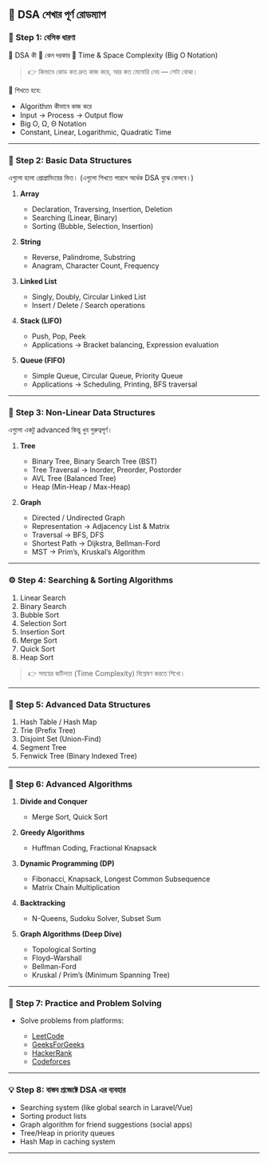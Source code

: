 

## 🧠 DSA শেখার পূর্ণ রোডম্যাপ 

### 🩵 **Step 1: বেসিক ধারণা**

🔸 DSA কী
🔸 কেন দরকার
🔸 Time & Space Complexity (Big O Notation)

> 👉 কিভাবে কোড কত দ্রুত কাজ করে, আর কত মেমোরি নেয় — সেটা বোঝা।

📘 শিখতে হবে:

* Algorithm কীভাবে কাজ করে
* Input → Process → Output flow
* Big O, Ω, Θ Notation
* Constant, Linear, Logarithmic, Quadratic Time

---

### 🧱 **Step 2: Basic Data Structures**

এগুলো হলো প্রোগ্রামিংয়ের ভিত।
(এগুলো শিখতে পারলে অর্ধেক DSA বুঝে ফেলবে।)

1. **Array**

   * Declaration, Traversing, Insertion, Deletion
   * Searching (Linear, Binary)
   * Sorting (Bubble, Selection, Insertion)

2. **String**

   * Reverse, Palindrome, Substring
   * Anagram, Character Count, Frequency

3. **Linked List**

   * Singly, Doubly, Circular Linked List
   * Insert / Delete / Search operations

4. **Stack (LIFO)**

   * Push, Pop, Peek
   * Applications → Bracket balancing, Expression evaluation

5. **Queue (FIFO)**

   * Simple Queue, Circular Queue, Priority Queue
   * Applications → Scheduling, Printing, BFS traversal

---

### 🌿 **Step 3: Non-Linear Data Structures**

এগুলো একটু advanced কিন্তু খুব গুরুত্বপূর্ণ।

1. **Tree**

   * Binary Tree, Binary Search Tree (BST)
   * Tree Traversal → Inorder, Preorder, Postorder
   * AVL Tree (Balanced Tree)
   * Heap (Min-Heap / Max-Heap)

2. **Graph**

   * Directed / Undirected Graph
   * Representation → Adjacency List & Matrix
   * Traversal → BFS, DFS
   * Shortest Path → Dijkstra, Bellman-Ford
   * MST → Prim’s, Kruskal’s Algorithm

---

### ⚙️ **Step 4: Searching & Sorting Algorithms**

1. Linear Search
2. Binary Search
3. Bubble Sort
4. Selection Sort
5. Insertion Sort
6. Merge Sort
7. Quick Sort
8. Heap Sort

> 👉 সময়ের জটিলতা (Time Complexity) বিশ্লেষণ করতে শিখো।

---

### 💾 **Step 5: Advanced Data Structures**

1. Hash Table / Hash Map
2. Trie (Prefix Tree)
3. Disjoint Set (Union-Find)
4. Segment Tree
5. Fenwick Tree (Binary Indexed Tree)

---

### 🧮 **Step 6: Advanced Algorithms**

1. **Divide and Conquer**

   * Merge Sort, Quick Sort
2. **Greedy Algorithms**

   * Huffman Coding, Fractional Knapsack
3. **Dynamic Programming (DP)**

   * Fibonacci, Knapsack, Longest Common Subsequence
   * Matrix Chain Multiplication
4. **Backtracking**

   * N-Queens, Sudoku Solver, Subset Sum
5. **Graph Algorithms (Deep Dive)**

   * Topological Sorting
   * Floyd–Warshall
   * Bellman-Ford
   * Kruskal / Prim’s (Minimum Spanning Tree)

---

### 🧩 **Step 7: Practice and Problem Solving**

* Solve problems from platforms:

  * [LeetCode](https://leetcode.com)
  * [GeeksForGeeks](https://www.geeksforgeeks.org)
  * [HackerRank](https://www.hackerrank.com)
  * [Codeforces](https://codeforces.com)

---

### 💡 **Step 8: বাস্তব প্রজেক্টে DSA এর ব্যবহার**

* Searching system (like global search in Laravel/Vue)
* Sorting product lists
* Graph algorithm for friend suggestions (social apps)
* Tree/Heap in priority queues
* Hash Map in caching system

---


